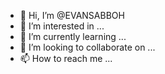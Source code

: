 - 👋 Hi, I’m @EVANSABBOH
- 👀 I’m interested in ...
- 🌱 I’m currently learning ...
- 💞️ I’m looking to collaborate on ...
- 📫 How to reach me ...

<!---
EVANSABBOH/EVANSABBOH is a ✨ special ✨ repository because its `README.md` (this file) appears on your GitHub profile.
You can click the Preview link to take a look at your changes.
--->
